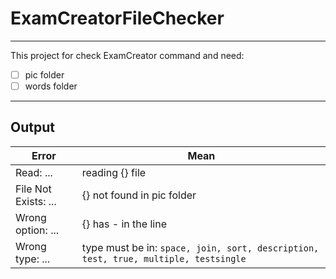 # ExamCreatorFileChecker

------------------

This project for check ExamCreator command and need:

- [ ] pic folder
- [ ] words folder

-------------

## Output
| Error     | Mean                                                                              |
|-----------|-----------------------------------------------------------------------------------|
| Read: ... | reading {} file                                                                   |
| File Not Exists: ... | {} not found in pic folder                                                        |
| Wrong option: ... | {} has - in the line                                                              |
| Wrong type: ... | type must be in: `space, join, sort, description, test, true, multiple, testsingle` |
